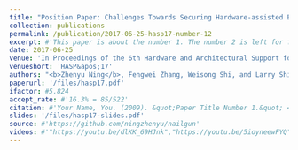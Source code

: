 ```yaml
---
title: "Position Paper: Challenges Towards Securing Hardware-assisted Execution Environments"
collection: publications
permalink: /publication/2017-06-25-hasp17-number-12
excerpt: #'This paper is about the number 1. The number 2 is left for future work.'
date: 2017-06-25
venue: 'In Proceedings of the 6th Hardware and Architectural Support for Security and Privacy, in conjunction with the 44th International Symposium on Computer Architecture, Toronto, ON, Canada'
venueshort: 'HASP&apos;17'
authors: "<b>Zhenyu Ning</b>, Fengwei Zhang, Weisong Shi, and Larry Shi"
paperurl: '/files/hasp17.pdf'
ifactor: #5.824
accept_rate: #'16.3% = 85/522'
citation: #'Your Name, You. (2009). &quot;Paper Title Number 1.&quot; <i>Journal 1</i>. 1(1).'
slides: '/files/hasp17-slides.pdf'
source: #'https://github.com/ningzhenyu/nailgun'
videos: #'"https://youtu.be/dlKK_69HJnk","https://youtu.be/5ioyneewFYQ"'
---
```


